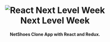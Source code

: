 <h1 align="center">
    <img alt="React Next Level Week" src="" />
    <br>
    Next Level Week
</h1>

<h4 align="center">
  NetShoes Clone App with React and Redux.
</h4>